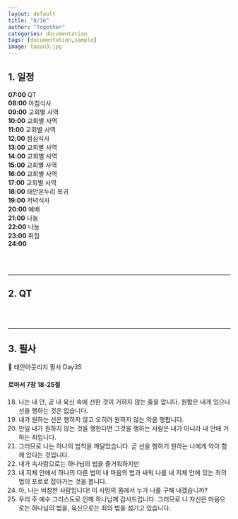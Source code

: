 ```yaml
---
layout: default
title: "8/16"
author: "Together"
categories: documentation
tags: [documentation,sample]
image: taean3.jpg
---
```


## 1. 일정
**07:00** QT  
**08:00** 아침식사  
**09:00** 교회별 사역  
**10:00** 교회별 사역  
**11:00** 교회별 사역  
**12:00** 점심식사  
**13:00** 교회별 사역  
**14:00** 교회별 사역  
**15:00** 교회별 사역  
**16:00** 교회별 사역  
**17:00** 교회별 사역  
**18:00** 태안온누리 복귀  
**19:00** 저녁식사  
**20:00** 예배  
**21:00** 나눔  
**22:00** 나눔  
**23:00** 취침  
**24:00**  

<br>
<br>
<hr>

## 2. QT


<br>
<br>
<hr>

## 3. 필사
📝 태안아웃리치 필사 Day35

#### 로마서 7장 18-25절

18.	나는 내 안, 곧 내 육신 속에 선한 것이 거하지 않는 줄을 압니다. 원함은 내게 있으나 선을 행하는 것은 없습니다.
19.	내가 원하는 선은 행하지 않고 오히려 원하지 않는 악을 행합니다.
20.	만일 내가 원하지 않는 것을 행한다면 그것을 행하는 사람은 내가 아니라 내 안에 거하는 죄입니다.
21.	그러므로 나는 하나의 법칙을 깨달았습니다. 곧 선을 행하기 원하는 나에게 악이 함께 있다는 것입니다.
22.	내가 속사람으로는 하나님의 법을 즐거워하지만
23.	내 지체 안에서 하나의 다른 법이 내 마음의 법과 싸워 나를 내 지체 안에 있는 죄의 법의 포로로 잡아가는 것을 봅니다.
24.	아, 나는 비참한 사람입니다! 이 사망의 몸에서 누가 나를 구해 내겠습니까?
25.	우리 주 예수 그리스도로 인해 하나님께 감사드립니다. 그러므로 나 자신은 마음으로는 하나님의 법을, 육신으로는 죄의 법을 섬기고 있습니다.

